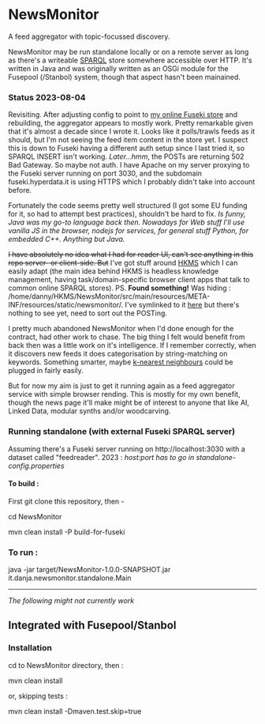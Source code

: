 # NewsMonitor

A feed aggregator with topic-focussed discovery.

NewsMonitor may be run standalone locally or on a remote server as long as there's a writeable [SPARQL](https://en.wikipedia.org/wiki/SPARQL) store somewhere accessible over HTTP. It's written in Java and was originally written as an OSGi module for the Fusepool (/Stanbol) system, though that aspect hasn't been mainained. 

### Status 2023-08-04

Revisiting. After adjusting config to point to [my online Fuseki store](https://fuseki.hyperdata.it/) and rebuilding, the aggregator appears to mostly work. Pretty remarkable given that it's almost a decade since I wrote it. Looks like it polls/trawls feeds as it should, but I'm not seeing the feed item content in the store yet. I suspect this is down to Fuseki having a different auth setup since I last tried it, so SPARQL INSERT isn't working. *Later...hmm*, the POSTs are returning 502 Bad Gateway. So maybe not auth. I have Apache on my server proxying to the Fuseki server running on port 3030, and the subdomain fuseki.hyperdata.it is using HTTPS which I probably didn't take into account before.  

Fortunately the code seems pretty well structured (I got some EU funding for it, so had to attempt best practices), shouldn't be hard to fix. *Is funny, Java was my go-to language back then. Nowadays for Web stuff I'll use vanilla JS in the browser, nodejs for services, for general stuff Python, for embedded C++. Anything but Java.*

~~I have absolutely no idea what I had for reader UI, can't see anything in this repo server- or client-side. But~~  I've got stuff around [HKMS](https://hyperdata.it/hkms/) which I can easily adapt (the main idea behind HKMS is headless knowledge management, having task/domain-specific browser client apps that talk to common online SPARQL stores). PS. **Found something!** Was hiding : /home/danny/HKMS/NewsMonitor/src/main/resources/META-INF/resources/static/newsmonitor/. I've symlinked to it [here](https://hyperdata.it/newsmonitor/) but there's nothing to see yet, need to sort out the POSTing. 

I pretty much abandoned NewsMonitor when I'd done enough for the contract, had other work to chase. The big thing I felt would benefit from back then was a little work on it's intelligence. If I remember correctly, when it discovers new feeds it does categorisation by string-matching on keywords. Something smarter, maybe [k-nearest neighbours](https://en.wikipedia.org/wiki/K-nearest_neighbors_algorithm) could be plugged in fairly easily.

But for now my aim is just to get it running again as a feed aggregator service with simple browser rending. This is mostly for my own benefit, though the news page it'll make might be of interest to anyone that like AI, Linked Data, modular synths and/or woodcarving.


### Running standalone (with external Fuseki SPARQL server)

Assuming there's a Fuseki server running on http://localhost:3030 with a dataset called "feedreader". 2023 : *host:port has to go in standalone-config.properties*

#### To build :

First git clone this repository, then -

cd NewsMonitor

mvn clean install -P build-for-fuseki

### To run :

java -jar target/NewsMonitor-1.0.0-SNAPSHOT.jar it.danja.newsmonitor.standalone.Main

---

_The following might not currently work_

## Integrated with Fusepool/Stanbol

### Installation

cd to NewsMonitor directory, then :

mvn clean install

or, skipping tests :

mvn clean install -Dmaven.test.skip=true

